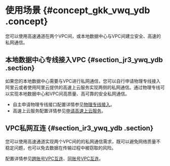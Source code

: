 # 使用场景 {#concept_gkk_vwq_ydb .concept}

您可以使用高速通道在两个VPC间，或本地数据中心与VPC间建立安全、高速的私网通信。

## 本地数据中心专线接入VPC {#section_jr3_ywq_ydb .section}

如果您的本地数据中心需要与VPC进行私网通信，您可以自行申请物理专线接入阿里云或者使用阿里云提供的高速上云服务实现两侧的私网通信。通过物理专线可以实现本地数据中心和VPC间高质量、高可靠的安全私网通信。

-   自主申请物理专线接口配置详情参见[物理专线接入](../../../../intl.zh-CN/快速入门/物理专线接入.md#)。
-   高速上云服务配置详情参见[申请高速上云服务](../../../../intl.zh-CN/物理专线连接/高速上云服务（Beta）/开通高速上云服务.md#)。

## VPC私网互连 {#section_ir3_ywq_ydb .section}

您可以使用高速通道实现两个VPC间的的私网通信需求，既可以避免网络质量不稳定问题，也可以免去数据在传输过程中被窃取的风险。

配置详情参见[跨账号VPC互连](../../../../intl.zh-CN/快速入门/跨账号VPC互连.md#)、[同账号VPC互连](../../../../intl.zh-CN/快速入门/同账号VPC互连.md#)。

